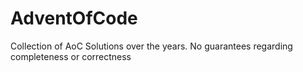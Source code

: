 # AdventOfCode
Collection of AoC Solutions over the years. No guarantees regarding completeness or correctness
